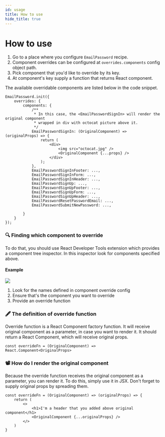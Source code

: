 ```yaml
---
id: usage
title: How to use
hide_title: true
---
```


# How to use

1. Go to a place where you configure `EmailPassword` recipe.
2. Component overrides can be configured at `overrides.components` config object path.
3. Pick component that you'd like to override by its key.
4. At component's key supply a function that returns React component.

The available overridable components are listed below in the code snippet.

```tsx
EmailPassword.init({
    overrides: {
        components: {
            /**
             * In this case, the <EmailPasswordSignIn> will render the original component
             * wrapped in div with octocat picture above it.
             */
            EmailPasswordSignIn: (OriginalComponent) => (originalProps) => {
                return (
                    <div>
                        <img src="octocat.jpg" />
                        <OriginalComponent {...props} />
                    </div>
                );
            },
            EmailPasswordSignInFooter: ...,
            EmailPasswordSignInForm: ...,
            EmailPasswordSignInHeader: ...,
            EmailPasswordSignUp: ...,
            EmailPasswordSignUpFooter: ...,
            EmailPasswordSignUpForm: ...,
            EmailPasswordSignUpHeader: ...,
            EmailPasswordResetPasswordEmail: ...,
            EmailPasswordSubmitNewPassword: ...,

        }
    }
});
```

### 🔍 Finding which component to override
To do that, you should use React Developer Tools extension which provides a component tree inspector.
In this inspector look for components specified above.

#### Example
<img src="/docs/static/assets/emailpassword/override/find-component.png" />

1. Look for the names defined in component override config
2. Ensure that's the component you want to override
3. Provide an override function

### 🖋️ The definition of override function
Override function is a React Component factory function. It will receive original component
as a parameter, in case you want to render it. It should return a React Component, which will receive
original props.

```tsx
const overrideFn = (OriginalComponent) => React.Component<OriginalProps>
```

### 📽️ How do I render the original component
Because the override function receives the original component as a parameter,
you can render it. To do this, simply use it in JSX. Don't forget to supply original props
by spreading them.

```tsx
const overrideFn = (OriginalComponent) => (originalProps) => {
    return (
        <>
            <h1>I'm a header that you added above original component</h1>
            <OriginalComponent {...originalProps} />
        </>
    )
}
```